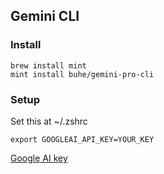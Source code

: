 ## Gemini CLI
### Install
```
brew install mint
mint install buhe/gemini-pro-cli
```
### Setup
Set this at ~/.zshrc
```
export GOOGLEAI_API_KEY=YOUR_KEY
```
[Google AI key](https://makersuite.google.com/app/apikey)
